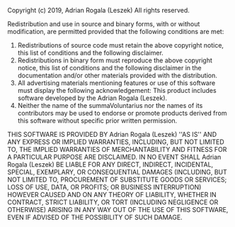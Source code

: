 
Copyright (c) 2019, Adrian Rogala (Leszek)
All rights reserved.

Redistribution and use in source and binary forms, with or without
modification, are permitted provided that the following conditions are met:
1. Redistributions of source code must retain the above copyright
   notice, this list of conditions and the following disclaimer.
2. Redistributions in binary form must reproduce the above copyright
   notice, this list of conditions and the following disclaimer in the
   documentation and/or other materials provided with the distribution.
3. All advertising materials mentioning features or use of this software
   must display the following acknowledgement:
   This product includes software developed by the Adrian Rogala (Leszek).
4. Neither the name of the summaVoluntarius nor the
   names of its contributors may be used to endorse or promote products
   derived from this software without specific prior written permission.

THIS SOFTWARE IS PROVIDED BY Adrian Rogala (Leszek) ''AS IS'' AND ANY
EXPRESS OR IMPLIED WARRANTIES, INCLUDING, BUT NOT LIMITED TO, THE IMPLIED
WARRANTIES OF MERCHANTABILITY AND FITNESS FOR A PARTICULAR PURPOSE ARE
DISCLAIMED. IN NO EVENT SHALL Adrian Rogala (Leszek) BE LIABLE FOR ANY
DIRECT, INDIRECT, INCIDENTAL, SPECIAL, EXEMPLARY, OR CONSEQUENTIAL DAMAGES
(INCLUDING, BUT NOT LIMITED TO, PROCUREMENT OF SUBSTITUTE GOODS OR SERVICES;
LOSS OF USE, DATA, OR PROFITS; OR BUSINESS INTERRUPTION) HOWEVER CAUSED AND
ON ANY THEORY OF LIABILITY, WHETHER IN CONTRACT, STRICT LIABILITY, OR TORT
(INCLUDING NEGLIGENCE OR OTHERWISE) ARISING IN ANY WAY OUT OF THE USE OF THIS
SOFTWARE, EVEN IF ADVISED OF THE POSSIBILITY OF SUCH DAMAGE.